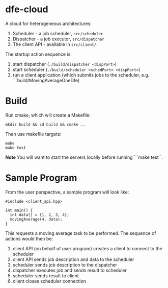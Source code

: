 dfe-cloud
========

A cloud for heterogeneous architectures:

1. Scheduler - a job scheduler, ```src/scheduler```
2. Dispatcher - a job executor, ```src/dispatcher```
3. The client API - available in ```src/client/```.

The startup action sequence is:

1. start dispatcher (```./build/dispatcher <dispPort>```)
2. start scheduler (```./build/scheduler <schedPort> <dispPort>```)
3. run a client application (which submits jobs to the scheduler,
e.g. ```build/MovingAverageOneDfe)

# Build

Run cmake, which will create a Makefile:

```
mkdir build && cd build && cmake ..
```

Then use makefile targets:
```
make
make test
```
__Note__ You will want to start the servers locally before running
```make test``.

# Sample Program

From the user perspective, a sample program will look like:

```
#include <client_api.hpp>

int main() {
  int data[] = {1, 2, 3, 4};
  movingAverage(4, data);
}
```

This requests a moving average task to be performed.
The sequence of actions would then be:

1. client API (on behalf of user program) creates a client to connect to the scheduler
2. client API sends job description and data to the scheduler
3. scheduler sends job description to the dispatcher
4. dispatcher executes job and sends result to scheduler
5. scheduler sends result to client
6. client closes scheduler connection
